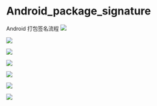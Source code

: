 # Android_package_signature
Android 打包签名流程
![](https://github.com/yy1300326388/Android_package_signature/blob/master/apk%E6%89%93%E5%8C%85/QQ%E6%88%AA%E5%9B%BE20150410235951.png)


![](https://github.com/yy1300326388/Android_package_signature/blob/master/apk%E6%89%93%E5%8C%85/QQ%E6%88%AA%E5%9B%BE20150411000117.png)


![](https://github.com/yy1300326388/Android_package_signature/blob/master/apk%E6%89%93%E5%8C%85/QQ%E6%88%AA%E5%9B%BE20150411000654.png)


![](https://github.com/yy1300326388/Android_package_signature/blob/master/apk%E6%89%93%E5%8C%85/QQ%E6%88%AA%E5%9B%BE20150411001519.png)


![](https://github.com/yy1300326388/Android_package_signature/blob/master/apk%E6%89%93%E5%8C%85/QQ%E6%88%AA%E5%9B%BE20150411002534.png)


![](https://github.com/yy1300326388/Android_package_signature/blob/master/apk%E6%89%93%E5%8C%85/QQ%E6%88%AA%E5%9B%BE20150411002710.png)


![](https://github.com/yy1300326388/Android_package_signature/blob/master/apk%E6%89%93%E5%8C%85/QQ%E6%88%AA%E5%9B%BE20150411002814.png)


